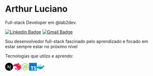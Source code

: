 # Arthur Luciano 

Full-stack Developer em @lab2dev.

[![Linkedin Badge](https://img.shields.io/badge/-Arthur%20Luciano-blueviolet?logo=linkedin&logoColor=white&link=https://www.linkedin.com/in/arthuroluciano/)](https://www.linkedin.com/in/arthuroluciano/) 
[![Gmail Badge](https://img.shields.io/badge/-arthurluciano7@gmail.com-blueviolet?logo=gmail&logoColor=white&link=mailto:arthurluciano7@gmail.com)](mailto:arthurluciano7@gmail.com)

Sou desenvolvedor full-stack fascinado pelo aprendizado e focado em estar sempre estar no próximo nível

Tecnologias que utilzo e aprendo:

<img align="left" alt="Next.js" width="26px" src="https://raw.githubusercontent.com/devicons/devicon/master/icons/nextjs/nextjs-original.svg" />
<img align="left" alt="Nest.js" width="26px" src="https://raw.githubusercontent.com/devicons/devicon/master/icons/nestjs/nestjs-plain.svg" />
<img align="left" alt="Node.js" width="26px" src="https://raw.githubusercontent.com/devicons/devicon/master/icons/nodejs/nodejs-original.svg" />
<img align="left" alt="TypeScript" width="26px" src="https://raw.githubusercontent.com/devicons/devicon/master/icons/typescript/typescript-original.svg" />
<img align="left" alt="Docker" width="26px" src="https://raw.githubusercontent.com/devicons/devicon/master/icons/docker/docker-plain.svg" />
